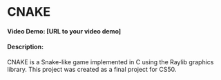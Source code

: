# CNAKE

#### Video Demo: [URL to your video demo]

#### Description:

CNAKE is a Snake-like game implemented in C using the Raylib graphics library. This project was created as a final project for CS50.
